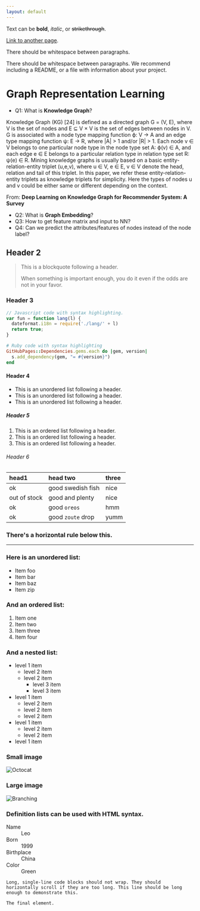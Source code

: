 ```yaml
---
layout: default
---
```


Text can be **bold**, _italic_, or ~~strikethrough~~.

[Link to another page](./another-page.html).

There should be whitespace between paragraphs.

There should be whitespace between paragraphs. We recommend including a README, or a file with information about your project.

# Graph Representation Learning

* Q1: What is **Knowledge Graph**?

Knowledge Graph (KG) [24] is defined as a directed graph G = (V, E), where
V is the set of nodes and E ⊆ V × V is the set of edges between nodes in V. G is associated with a node type mapping function ϕ: V → A and an edge type mapping function ψ: E → R, where |A| > 1 and/or |R| > 1. Each node v ∈ V belongs to one particular node type in the node type set A: ϕ(v) ∈ A, and each edge e ∈ E belongs to a particular relation type in relation type set R: ψ(e) ∈ R. Mining knowledge graphs is usually based on a basic entity-relation-entity triplet (u,e,v), where u ∈ V, e ∈ E, v ∈ V denote the head, relation and tail of this triplet. In this paper, we refer these entity-relation-entity triplets as knowledge triplets for simplicity. Here the types of nodes u and v could be either same or different depending on the context.

From: **Deep Learning on Knowledge Graph for Recommender System: A Survey**

* Q2: What is **Graph Embedding**?
* Q3: How to get feature matrix and input to NN?
* Q4: Can we predict the attributes/features of nodes instead of the node label?

## Header 2

> This is a blockquote following a header.
>
> When something is important enough, you do it even if the odds are not in your favor.

### Header 3

```js
// Javascript code with syntax highlighting.
var fun = function lang(l) {
  dateformat.i18n = require('./lang/' + l)
  return true;
}
```

```ruby
# Ruby code with syntax highlighting
GitHubPages::Dependencies.gems.each do |gem, version|
  s.add_dependency(gem, "= #{version}")
end
```

#### Header 4

*   This is an unordered list following a header.
*   This is an unordered list following a header.
*   This is an unordered list following a header.

##### Header 5

1.  This is an ordered list following a header.
2.  This is an ordered list following a header.
3.  This is an ordered list following a header.

###### Header 6

| head1        | head two          | three |
|:-------------|:------------------|:------|
| ok           | good swedish fish | nice  |
| out of stock | good and plenty   | nice  |
| ok           | good `oreos`      | hmm   |
| ok           | good `zoute` drop | yumm  |

### There's a horizontal rule below this.

* * *

### Here is an unordered list:

*   Item foo
*   Item bar
*   Item baz
*   Item zip

### And an ordered list:

1.  Item one
1.  Item two
1.  Item three
1.  Item four

### And a nested list:

- level 1 item
  - level 2 item
  - level 2 item
    - level 3 item
    - level 3 item
- level 1 item
  - level 2 item
  - level 2 item
  - level 2 item
- level 1 item
  - level 2 item
  - level 2 item
- level 1 item

### Small image

![Octocat](https://github.githubassets.com/images/icons/emoji/octocat.png)

### Large image

![Branching](https://guides.github.com/activities/hello-world/branching.png)


### Definition lists can be used with HTML syntax.

<dl>
<dt>Name</dt>
<dd>Leo</dd>
<dt>Born</dt>
<dd>1999</dd>
<dt>Birthplace</dt>
<dd>China</dd>
<dt>Color</dt>
<dd>Green</dd>
</dl>

```
Long, single-line code blocks should not wrap. They should horizontally scroll if they are too long. This line should be long enough to demonstrate this.
```

```
The final element.
```
